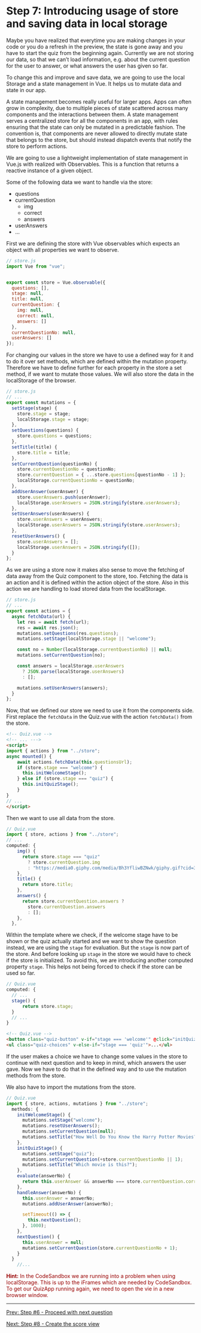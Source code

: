 # Step 7: Introducing usage of store and saving data in local storage

Maybe you have realized that everytime you are making changes in your code or you do a refresh in the preview, the state is gone away and you have to start the quiz from the beginning again. Currently we are not storing our data, so that we can’t load information, e.g. about the current question for the user to answer, or what answers the user has given so far.

To change this and improve and save data, we are going to use the local Storage and a state management in Vue. It helps us to mutate data and state in our app.

A state management becomes really useful for larger apps. Apps can often grow in complexity, due to multiple pieces of state scattered across many components and the interactions between them. A state management serves a centralized store for all the components in an app, with rules ensuring that the state can only be mutated in a predictable fashion. The convention is, that components are never allowed to directly mutate state that belongs to the store, but should instead dispatch events that notify the store to perform actions.

We are going to use a lightweight implementation of state management in Vue.js with realized with Observables. This is a function that returns a reactive instance of a given object.

Some of the following data we want to handle via the store:
- questions
- currentQuestion
  - img
  - correct
  - answers
- userAnswers
- ...

First we are defining the store with Vue observables which expects an object with all properties we want to observe.

```javascript
// store.js
import Vue from "vue";


export const store = Vue.observable({
  questions: [],
  stage: null,
  title: null,
  currentQuestion: {
    img: null,
    correct: null,
    answers: []
  },
  currentQuestionNo: null,
  userAnswers: []
});
```

For changing our values in the store we have to use a defined way for it and to do it over set methods, which are defined within the mutation property. Therefore we have to define further for each property in the store a set method, if we want to mutate those values.
We will also store the data in the localStorage of the browser.

```javascript
// store.js
// ...
export const mutations = {
  setStage(stage) {
    store.stage = stage;
    localStorage.stage = stage;
  },
  setQuestions(questions) {
    store.questions = questions;
  },
  setTitle(title) {
    store.title = title;
  },
  setCurrentQuestion(questionNo) {
    store.currentQuestionNo = questionNo;
    store.currentQuestion = { ...store.questions[questionNo - 1] };
    localStorage.currentQuestionNo = questionNo;
  },
  addUserAnswer(userAnswer) {
    store.userAnswers.push(userAnswer);
    localStorage.userAnswers = JSON.stringify(store.userAnswers);
  },
  setUserAnswers(userAnswers) {
    store.userAnswers = userAnswers;
    localStorage.userAnswers = JSON.stringify(store.userAnswers);
  },
  resetUserAnswers() {
    store.userAnswers = [];
    localStorage.userAnswers = JSON.stringify([]);
  }
};
```

As we are using a store now it makes also sense to move the fetching of data away from the Quiz component to the store, too. Fetching the data is an action and it is defined within the action object of the store. Also in this action we are handling to load stored data from the localStorage.

```javascript
// store.js
// ...
export const actions = {
  async fetchData(url) {
    let res = await fetch(url);
    res = await res.json();
    mutations.setQuestions(res.questions);
    mutations.setStage(localStorage.stage || "welcome");

    const no = Number(localStorage.currentQuestionNo) || null;
    mutations.setCurrentQuestion(no);

    const answers = localStorage.userAnswers
      ? JSON.parse(localStorage.userAnswers)
      : [];

    mutations.setUserAnswers(answers);
  }
};
```

Now, that we defined our store we need to use it from the components side.
First replace the `fetchData` in the Quiz.vue with the action `fetchData()` from the store.

```html
<!-- Quiz.vue -->
<!-- ... --->
<script>
import { actions } from "../store";
async mounted() {
    await actions.fetchData(this.questionsUrl);
    if (store.stage === "welcome") {
      this.initWelcomeStage();
    } else if (store.stage === "quiz") {
      this.initQuizStage();
    }
}
// ...
</script>
```

Then we want to use all data from the store.

```javascript
// Quiz.vue
import { store, actions } from "../store";
// ...
computed: {
    img() {
      return store.stage === "quiz"
        ? store.currentQuestion.img
        : "https://media0.giphy.com/media/Bh3YfliwBZNwk/giphy.gif?cid=3640f6095c852266776c6f746fb2fc67";
    },
    title() {
      return store.title;
    },
    answers() {
      return store.currentQuestion.answers ?
        store.currentQuestion.answers
        : [];
    },
  },
```

Within the template where we check, if the welcome stage have to be shown or the quiz actually started and we want to show the question instead, we are using the `stage` for evaluation. But the `stage` is now part of the store. And before looking up `stage` in the store we would have to check if the store is initialized. To avoid this, we are introducing another computed property `stage`. This helps not being forced to check if the store can be used so far.

```javascript
// Quiz.vue
computed: {
  // ...
  stage() {
      return store.stage;
  }
  // ...
}
```

```html
<!-- Quiz.vue -->
<button class="quiz-button" v-if="stage === 'welcome'" @click="initQuizStage">Start Quiz</button>
<ul class="quiz-choices" v-else-if="stage === 'quiz'">...</ul>
```

If the user makes a choice we have to change some values in the store to continue with next question and to keep in mind, which answers the user gave. Now we have to do that in the defined way and to use the mutation methods from the store.

We also have to import the mutations from the store.

```javascript
// Quiz.vue
import { store, actions, mutations } from "../store";
  methods: {
    initWelcomeStage() {
      mutations.setStage("welcome");
      mutations.resetUserAnswers();
      mutations.setCurrentQuestion(null);
      mutations.setTitle("How Well Do You Know the Harry Potter Movies?");
    },
    initQuizStage() {
      mutations.setStage("quiz");
      mutations.setCurrentQuestion(+store.currentQuestionNo || 1);
      mutations.setTitle("Which movie is this?");
    },
    evaluate(answerNo) {
      return this.userAnswer && answerNo === store.currentQuestion.correct;
    },
    handleAnswer(answerNo) {
      this.userAnswer = answerNo;
      mutations.addUserAnswer(answerNo);

      setTimeout(() => {
        this.nextQuestion();
      }, 1000);
    },
    nextQuestion() {
      this.userAnswer = null;
      mutations.setCurrentQuestion(store.currentQuestionNo + 1);
    }
  }
    //...
```

<span style="color:#900;">
<strong>Hint:</strong>
In the CodeSandbox we are running into a problem when using localStorage. This is up to the iFrames which are needed by CodeSandbox. To get our QuizApp running again, we need to open the vie in a new browser window.
</span>

---

[Prev: Step #6 - Proceed with next question](step6.md)

[Next: Step #8 - Create the score view](step8.md)

